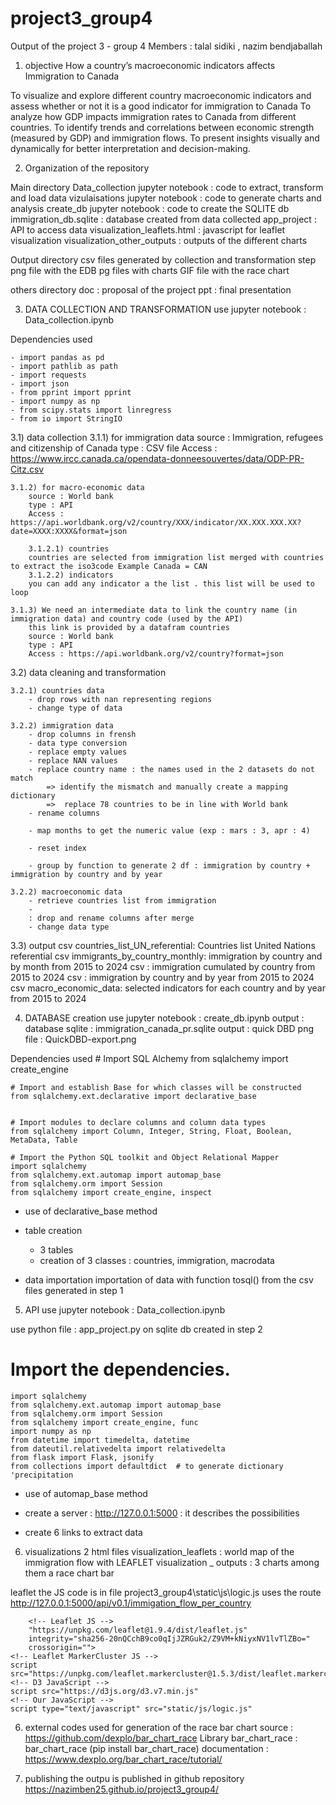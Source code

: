 # project3_group4
Output of the project 3 - group 4 
Members : talal sidiki , nazim bendjaballah


1) objective
How a country’s macroeconomic indicators affects Immigration to Canada

To visualize and explore different country macroeconomic indicators and assess whether or not it is a good indicator for immigration to Canada
To analyze how GDP impacts immigration rates to Canada from different countries.
To identify trends and correlations between economic strength (measured by GDP) and immigration flows.
To present insights visually and dynamically for better interpretation and decision-making.


2) Organization of the repository

Main directory
    Data_collection jupyter notebook : code to extract, transform and load data
    vizulaisations jupyter notebook : code to generate charts and analysis
    create_db jupyter notebook : code to create the SQLITE db
    immigration_db.sqlite : database created from data collected
    app_project : API to access data
    visualization_leaflets.html : javascript for leaflet visualization
    visualization_other_outputs : outputs of the different charts 

Output directory
    csv files generated by collection and transformation step
    png file with the EDB
    pg files with charts
    GIF file with the race chart

others directory
    doc : proposal of the project
    ppt : final presentation


3) DATA COLLECTION AND TRANSFORMATION
use jupyter notebook : Data_collection.ipynb
 
Dependencies used

    - import pandas as pd
    - import pathlib as path
    - import requests
    - import json
    - from pprint import pprint
    - import numpy as np
    - from scipy.stats import linregress
    - from io import StringIO


3.1) data collection
    3.1.1) for immigration data 
        source : Immigration, refugees and citizenship of Canada
        type : CSV file
        Access : https://www.ircc.canada.ca/opendata-donneesouvertes/data/ODP-PR-Citz.csv

    3.1.2) for macro-economic data 
        source : World bank
        type : API
        Access : https://api.worldbank.org/v2/country/XXX/indicator/XX.XXX.XXX.XX?date=XXXX:XXXX&format=json

        3.1.2.1) countries
        countries are selected from immigration list merged with countries to extract the iso3code Example Canada = CAN
        3.1.2.2) indicators
        you can add any indicator a the list . this list will be used to loop

    3.1.3) We need an intermediate data to link the country name (in immigration data) and country code (used by the API)
        this link is provided by a datafram countries 
        source : World bank
        type : API
        Access : https://api.worldbank.org/v2/country?format=json


3.2) data cleaning and transformation

    3.2.1) countries data
        - drop rows with nan representing regions
        - change type of data

    3.2.2) immigration data
        - drop columns in frensh
        - data type conversion
        - replace empty values
        - replace NAN values
        - replace country name : the names used in the 2 datasets do not match
            => identify the mismatch and manually create a mapping dictionary 
            =>  replace 78 countries to be in line with World bank
        - rename columns

        - map months to get the numeric value (exp : mars : 3, apr : 4)

        - reset index

        - group by function to generate 2 df : immigration by country + immigration by country and by year

    3.2.2) macroeconomic data
        - retrieve countries list from immigration
        - 
        : drop and rename columns after merge
        - change data type



3.3) output
    csv countries_list_UN_referential: Countries list United Nations referential 
    csv immigrants_by_country_monthly: immigration by country and by month from 2015 to 2024
    csv : immigration cumulated by country from 2015 to 2024
    csv : immigration by country and by year from 2015 to 2024
    csv macro_economic_data: selected indicators for each country and by year from 2015 to 2024


4) DATABASE creation
use jupyter notebook : create_db.ipynb
output : database sqlite : immigration_canada_pr.sqlite
output : quick DBD png file : QuickDBD-export.png

Dependencies used
    # Import SQL Alchemy
    from sqlalchemy import create_engine

    # Import and establish Base for which classes will be constructed
    from sqlalchemy.ext.declarative import declarative_base


    # Import modules to declare columns and column data types
    from sqlalchemy import Column, Integer, String, Float, Boolean, MetaData, Table

    # Import the Python SQL toolkit and Object Relational Mapper
    import sqlalchemy
    from sqlalchemy.ext.automap import automap_base
    from sqlalchemy.orm import Session
    from sqlalchemy import create_engine, inspect

- use of declarative_base method

- table creation
    - 3 tables
    - creation of 3 classes : countries, immigration, macrodata

- data importation
importation of data with function tosql() from the csv files generated in step 1


5) API use jupyter notebook : Data_collection.ipynb

use python file : app_project.py
on sqlite db created in step 2

# Import the dependencies.

    import sqlalchemy
    from sqlalchemy.ext.automap import automap_base
    from sqlalchemy.orm import Session
    from sqlalchemy import create_engine, func
    import numpy as np
    from datetime import timedelta, datetime
    from dateutil.relativedelta import relativedelta
    from flask import Flask, jsonify   
    from collections import defaultdict  # to generate dictionary 'precipitation


- use of automap_base method

- create a server : http://127.0.0.1:5000 : it describes the possibilities

- create 6 links to extract data 

6) visualizations
2 html files
visualization_leaflets : world map of the immigration flow with LEAFLET
visualization _ outputs : 3 charts among them a race chart bar


leaflet
    the JS code is in file project3_group4\static\js\logic.js
    uses the route http://127.0.0.1:5000/api/v0.1/immigation_flow_per_country

        <!-- Leaflet JS -->
        "https://unpkg.com/leaflet@1.9.4/dist/leaflet.js"
        integrity="sha256-20nQCchB9co0qIjJZRGuk2/Z9VM+kNiyxNV1lvTlZBo="
        crossorigin="">
    <!-- Leaflet MarkerCluster JS -->
    script src="https://unpkg.com/leaflet.markercluster@1.5.3/dist/leaflet.markercluster.js"
    <!-- D3 JavaScript -->
    script src="https://d3js.org/d3.v7.min.js"
    <!-- Our JavaScript -->
    script type="text/javascript" src="static/js/logic.js"

6) external codes used
for generation of the race bar chart
source : https://github.com/dexplo/bar_chart_race
Library bar_chart_race : bar_chart_race (pip install bar_chart_race)
documentation : https://www.dexplo.org/bar_chart_race/tutorial/

7) publishing
the outpu is published in github repository
https://nazimben25.github.io/project3_group4/